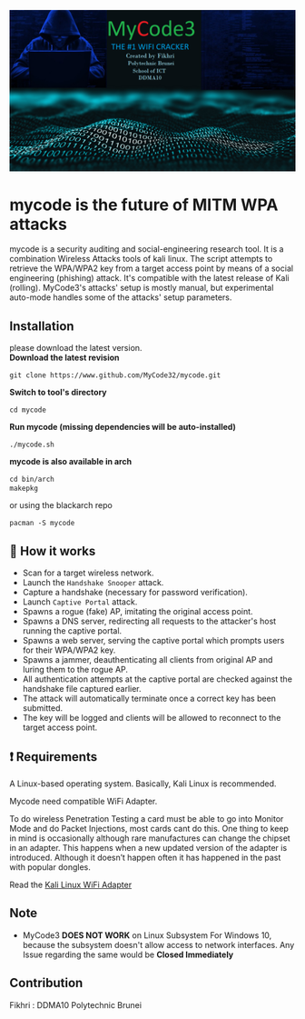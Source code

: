 ![Fuxion logo](https://github.com/MyCode32/mycode/blob/master/logos/logo.jpg)

# mycode is the future of MITM WPA attacks
mycode is a security auditing and social-engineering research tool. It is a combination Wireless Attacks tools of kali linux. The script attempts to retrieve the WPA/WPA2 key from a target access point by means of a social engineering (phishing) attack. It's compatible with the latest release of Kali (rolling). MyCode3's attacks' setup is mostly manual, but experimental auto-mode handles some of the attacks' setup parameters.

## Installation
please download the latest version.
<br>
**Download the latest revision**
```
git clone https://www.github.com/MyCode32/mycode.git
```
**Switch to tool's directory**
```
cd mycode 
```
**Run mycode (missing dependencies will be auto-installed)**
```
./mycode.sh
```

**mycode is also available in arch** 
```
cd bin/arch
makepkg
```

or using the blackarch repo
```
pacman -S mycode
```

## :book: How it works

* Scan for a target wireless network.
* Launch the `Handshake Snooper` attack.
* Capture a handshake (necessary for password verification).
* Launch `Captive Portal` attack.
* Spawns a rogue (fake) AP, imitating the original access point.
* Spawns a DNS server, redirecting all requests to the attacker's host running the captive portal.
* Spawns a web server, serving the captive portal which prompts users for their WPA/WPA2 key.
* Spawns a jammer, deauthenticating all clients from original AP and luring them to the rogue AP.
* All authentication attempts at the captive portal are checked against the handshake file captured earlier.
* The attack will automatically terminate once a correct key has been submitted.
* The key will be logged and clients will be allowed to reconnect to the target access point.

## :heavy_exclamation_mark: Requirements

A Linux-based operating system. Basically, Kali Linux is recommended.

Mycode need compatible WiFi Adapter.

To do wireless Penetration Testing a card must be able to go into Monitor Mode and do Packet Injections, most cards cant do this. One thing to keep in mind is occasionally although rare manufactures can change the chipset in an adapter. This happens when a new updated version of the adapter is introduced. Although it doesn’t happen often it has happened in the past with popular dongles. 

Read the [Kali Linux WiFi Adapter](https://hackersgrid.com/2020/02/wifi-adapter-for-kali-linux.html)

## Note
* MyCode3 **DOES NOT WORK** on Linux Subsystem For Windows 10, because the subsystem doesn't allow access to network interfaces. Any Issue regarding the same would be **Closed Immediately**

## Contribution

Fikhri : DDMA10
Polytechnic Brunei
